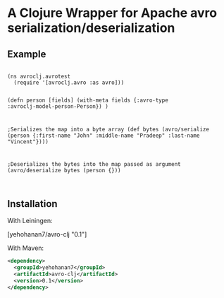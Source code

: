 # A Clojure Wrapper for Apache avro serialization/deserialization

## Example

<code>
(ns avroclj.avrotest
  (require '[avroclj.avro :as avro]))

(defn person [fields]
  (with-meta fields {:avro-type :avroclj-model-person-Person})
  )

;Serializes the map into a byte array
(def bytes (avro/serialize (person {:first-name "John" :middle-name "Pradeep" :last-name "Vincent"})))


;Deserializes the bytes into the map passed as argument
(avro/deserialize bytes (person {}))



</code>

## Installation


With Leiningen:

[yehohanan7/avro-clj "0.1"]

With Maven:

``` xml
<dependency>
  <groupId>yehohanan7</groupId>
  <artifactId>avro-clj</artifactId>
  <version>0.1</version>
</dependency>
```
